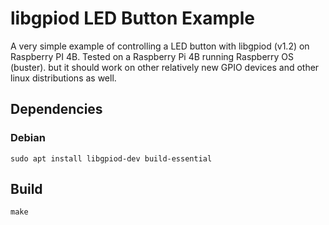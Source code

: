 # libgpiod LED Button Example

A very simple example of controlling a LED button with libgpiod (v1.2) on Raspberry PI 4B. 
Tested on a Raspberry Pi 4B running Raspberry OS (buster). but it should work on other relatively new GPIO devices and other linux distributions as well.

## Dependencies 
### Debian
```
sudo apt install libgpiod-dev build-essential
```

## Build
```
make
```

